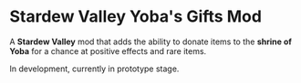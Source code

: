 ﻿# Stardew Valley Yoba's Gifts Mod
A **Stardew Valley** mod that adds the ability to donate items to the **shrine of Yoba** for a chance at positive effects and rare items.

In development, currently in prototype stage.
